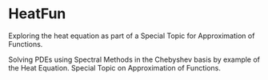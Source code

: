 # HeatFun

Exploring the heat equation as part of a Special Topic for Approximation of Functions.

Solving PDEs using Spectral Methods in the Chebyshev basis
by example of the Heat Equation.
Special Topic on Approximation of Functions.
